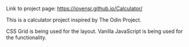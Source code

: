 Link to project page: https://jovensr.github.io/Calculator/

This is a calculator project inspired by The Odin Project.

CSS Grid is being used for the layout. Vanilla JavaScript is being used for the functionality.